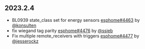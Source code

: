 ## 2023.2.4

- BL0939 state_class set for energy sensors [esphome#4463](https://github.com/esphome/esphome/pull/4463) by [@konsulten](https://github.com/konsulten)
- fix wiegand tag parity [esphome#4476](https://github.com/esphome/esphome/pull/4476) by [@ssieb](https://github.com/ssieb)
- Fix multiple remote_receivers with triggers [esphome#4477](https://github.com/esphome/esphome/pull/4477) by [@jesserockz](https://github.com/jesserockz)

